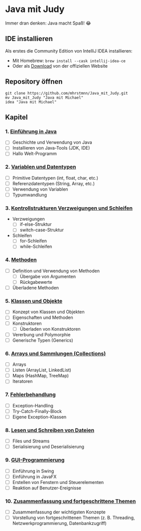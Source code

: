 # Java mit Judy

Immer dran denken: Java macht Spaß! 😂

## IDE installieren

Als erstes die Community Edition von IntelliJ IDEA installieren:

- Mit Homebrew: `brew install --cask intellij-idea-ce`
- Oder als [Download](https://www.jetbrains.com/idea/download/#section=mac) von der offiziellen Website

## Repository öffnen

```shell
git clone https://github.com/mhrstmnn/Java_mit_Judy.git
mv Java_mit_Judy "Java mit Michael"
idea "Java mit Michael"
```

## Kapitel

### 1. [Einführung in Java](./src/Kapitel_1)

- [ ] Geschichte und Verwendung von Java
- [ ] Installieren von Java-Tools (JDK, IDE)
- [ ] Hallo Welt-Programm

### 2. [Variablen und Datentypen](./src/Kapitel_2)

- [ ] Primitive Datentypen (int, float, char, etc.)
- [ ] Referenzdatentypen (String, Array, etc.)
- [ ] Verwendung von Variablen
- [ ] Typumwandlung

### 3. [Kontrollstrukturen Verzweigungen und Schleifen](./src/Kapitel_3)

- Verzweigungen
  - [ ] if-else-Struktur
  - [ ] switch-case-Struktur
- Schleifen
  - [ ] for-Schleifen
  - [ ] while-Schleifen

### 4. [Methoden](./src/Kapitel_4)

- [ ] Definition und Verwendung von Methoden
  - [ ] Übergabe von Argumenten
  - [ ] Rückgabewerte
- [ ] Überladene Methoden

### 5. [Klassen und Objekte](./src/Kapitel_5)

- [ ] Konzept von Klassen und Objekten
- [ ] Eigenschaften und Methoden
- [ ] Konstruktoren
  - [ ] Überladen von Konstruktoren
- [ ] Vererbung und Polymorphie
- [ ] Generische Typen (Generics)

### 6. [Arrays und Sammlungen (Collections)](./src/Kapitel_6)

- [ ] Arrays
- [ ] Listen (ArrayList, LinkedList)
- [ ] Maps (HashMap, TreeMap)
- [ ] Iteratoren

### 7. [Fehlerbehandlung](./src/Kapitel_7)

- [ ] Exception-Handling
- [ ] Try-Catch-Finally-Block
- [ ] Eigene Exception-Klassen

### 8. [Lesen und Schreiben von Dateien](./src/Kapitel_8)

- [ ] Files und Streams
- [ ] Serialisierung und Deserialisierung

### 9. [GUI-Programmierung](./src/Kapitel_9)

- [ ] Einführung in Swing
- [ ] Einführung in JavaFX
- [ ] Erstellen von Fenstern und Steuerelementen
- [ ] Reaktion auf Benutzer-Ereignisse

### 10. [Zusammenfassung und fortgeschrittene Themen](./src/Kapitel_10)

- [ ] Zusammenfassung der wichtigsten Konzepte
- [ ] Vorstellung von fortgeschrittenen Themen (z. B. Threading, Netzwerkprogrammierung, Datenbankzugriff)
